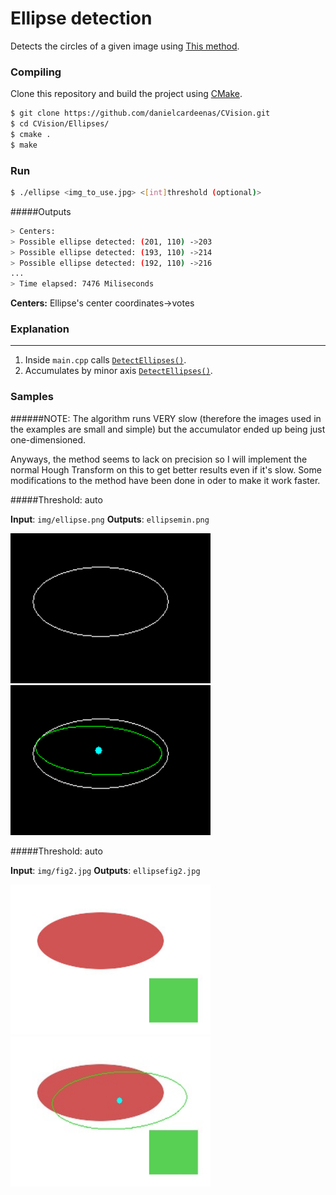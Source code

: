 # Ellipse detection
Detects the circles of a given image using [This method](http://hci.iwr.uni-heidelberg.de/publications/dip/2002/ICPR2002/DATA/07_3_20.PDF).

### Compiling

Clone this repository and build the project using [CMake](http://www.cmake.org/download/).

```sh
$ git clone https://github.com/danielcardeenas/CVision.git
$ cd CVision/Ellipses/
$ cmake .
$ make
```
### Run
```sh
$ ./ellipse <img_to_use.jpg> <[int]threshold (optional)>
```
#####Outputs

```sh
> Centers:
> Possible ellipse detected: (201, 110) ->203
> Possible ellipse detected: (193, 110) ->214
> Possible ellipse detected: (192, 110) ->216
...
> Time elapsed: 7476 Miliseconds

```


**Centers:** Ellipse's center coordinates->votes

### Explanation

---------------------------------------

1.  Inside `main.cpp` calls [`DetectEllipses()`](https://github.com/danielcardeenas/CVision/blob/master/libs/Utils.cpp#L846). 
2.  Accumulates by minor axis [`DetectEllipses()`](https://github.com/danielcardeenas/CVision/blob/master/libs/Utils.cpp#L959). 

### Samples


######NOTE:
The algorithm runs VERY slow (therefore the images used in the examples are small and simple) but the accumulator ended up being just one-dimensioned.

Anyways, the method seems to lack on precision so I will implement the normal Hough Transform on this to get better results even if it's slow.
Some modifications to the method have been done in oder to make it work faster.

#####Threshold: auto

**Input**: ```img/ellipse.png```
**Outputs**: ```ellipsemin.png```

<img src="https://raw.githubusercontent.com/danielcardeenas/CVision/master/Ellipses/img/ellipse.png" width="320" height="240" />
<img src="https://raw.githubusercontent.com/danielcardeenas/CVision/master/Ellipses/ellipsemin.png" width="320" height="240" />

#####Threshold: auto

**Input**: ```img/fig2.jpg```
**Outputs**: ```ellipsefig2.jpg```

<img src="https://raw.githubusercontent.com/danielcardeenas/CVision/master/Ellipses/img/fig2.jpg" width="320" height="240" />
<img src="https://raw.githubusercontent.com/danielcardeenas/CVision/master/Ellipses/ellipsefig2.jpg" width="320" height="240" />
